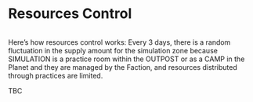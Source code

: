 # Resources Control

<figure><img src="../../.gitbook/assets/Screenshot 2024-06-14 at 4.20.55 AM.png" alt=""><figcaption></figcaption></figure>

Here’s how resources control works: Every 3 days, there is a random fluctuation in the supply amount for the simulation zone because SIMULATION is a practice room within the OUTPOST or as a CAMP in the Planet and they are managed by the Faction, and resources distributed through practices are limited.

TBC
